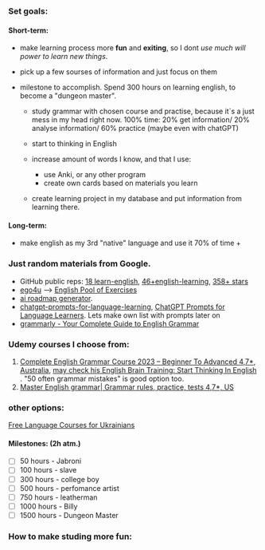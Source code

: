 
### Set goals:
#### Short-term:
- make learning process more **fun** and **exiting**, so I dont _use much will power to learn new things_.
- pick up a few sourses of information and just focus on them
- milestone to accomplish. Spend 300 hours on learning english, to become a "dungeon master".

  - study grammar with chosen course and practise, because it`s a just mess in my head right now.   100% time: 20% get information/ 20% analyse information/ 60% practice (maybe even with chatGPT)
  - start to thinking in English
  - increase amount of words I know, and that I use:
    - use Anki, or any other program
    - create own cards based on materials you learn

  - create learning project in my database and put information from learning there. 

#### Long-term:
- make english as my 3rd "native" language and use it 70% of time +




### Just random materials from Google. 
* GitHub public reps: [18 learn-english](https://github.com/topics/learn-english), [46+english-learning](https://github.com/topics/english-learning), [358+ stars](https://github.com/epalatov/learning-english)
* [ego4u](https://www.ego4u.com/) --> [English Pool of Exercises](https://www.ego4u.com/en/cram-up/grammar/exercises)
* [ai roadmap generator](https://ai-roadmap.com/roadmap/y7u7fn6). 
* [chatgpt-prompts-for-language-learning](https://www.learnprompt.org/chatgpt-prompts-for-language-learning/), [ChatGPT Prompts for Language Learners](https://myenglishdomain.com/chatgpt-prompts-for-language-learners/). Lets make own list with prompts later on
* [grammarly - Your Complete Guide to English Grammar](https://www.grammarly.com/grammar?utm_source=github&utm_medium=CodingMagpie/my_English_roadmap)

### Udemy courses I choose from:
1) [Complete English Grammar Course 2023 – Beginner To Advanced 4,7*, Australia](https://www.udemy.com/course/complete-english-grammar-course-2022-beginner-to-advanced/), [may check his English Brain Training: Start Thinking In English](https://www.udemy.com/course/english-brain-training-start-thinking-in-english/) . "50 often grammar mistakes" is good option too. 
2) [Master English grammar| Grammar rules, practice, tests 4,7*, US](https://www.udemy.com/course/ultimate-english-grammar-course-master-english-grammar/#instructor-1)



### other options:
[Free Language Courses for Ukrainians](https://theeducationalequalityinstitute.org/language-courses/)

#### Milestones:  (2h atm.)
- [ ] 50 hours - Jabroni  
- [ ] 100 hours - slave
- [ ] 300 hours - college boy
- [ ] 500 hours - perfomance artist
- [ ] 750 hours - leatherman
- [ ] 1000 hours - Billy
- [ ] 1500 hours - Dungeon Master

### How to make studing more fun:
